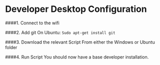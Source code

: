 Developer Desktop Configuration
=============================

####1. Connect to the wifi

####2. Add git
On Ubuntu:
`Sudo apt-get install git`

####3. Download the relevant Script
From either the Windows or Ubuntu folder

####4. Run Script
You should now have a base developer  installation.
